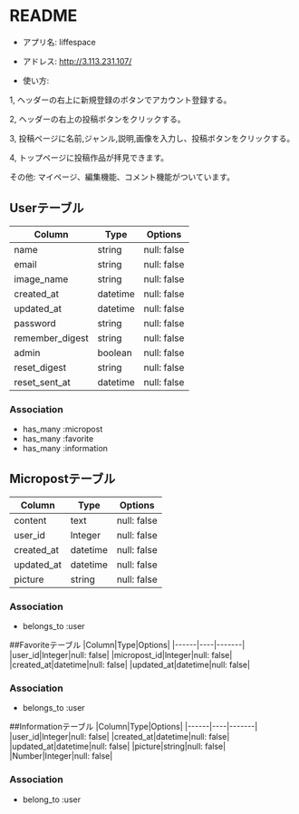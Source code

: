 # README

* アプリ名: liffespace

* アドレス: http://3.113.231.107/

* 使い方: 

1, ヘッダーの右上に新規登録のボタンでアカウント登録する。  

2, ヘッダーの右上の投稿ボタンをクリックする。

3, 投稿ページに名前,ジャンル,説明,画像を入力し、投稿ボタンをクリックする。

4, トップページに投稿作品が拝見できます。

その他: マイページ、編集機能、コメント機能がついています。


<!-- This README would normally document whatever steps are necessary to get the
application up and running.

Things you may want to cover:

* Ruby version

* System dependencies

* Configuration

* Database creation

* Database initialization

* How to run the test suite

* Services (job queues, cache servers, search engines, etc.)

* Deployment instructions

* ... -->



## Userテーブル
|Column|Type|Options|
|------|----|-------|
|name|string|null: false|
|email|string|null: false|
|image_name|string|null: false|
|created_at|datetime|null: false|
|updated_at|datetime|null: false|
|password|string|null: false|
|remember_digest|string|null: false|
|admin|boolean|null: false|
|reset_digest|string|null: false|
|reset_sent_at|datetime|null: false|
### Association
- has_many :micropost
- has_many :favorite
- has_many :information


## Micropostテーブル
|Column|Type|Options|
|------|----|-------|
|content|text|null: false|
|user_id|lnteger|null: false|
|created_at|datetime|null: false|
|updated_at|datetime|null: false|
|picture|string|null: false|
### Association
- belongs_to :user


##Favoriteテーブル
|Column|Type|Options|
|------|----|-------|
|user_id|lnteger|null: false|
|micropost_id|lnteger|null: false|
|created_at|datetime|null: false|
|updated_at|datetime|null: false|
### Association
- belongs_to :user


##Informationテーブル
|Column|Type|Options|
|------|----|-------|
|user_id|lnteger|null: false|
|created_at|datetime|null: false|
|updated_at|datetime|null: false|
|picture|string|null: false|
|Number|Integer|null: false|
### Association
- belong_to :user